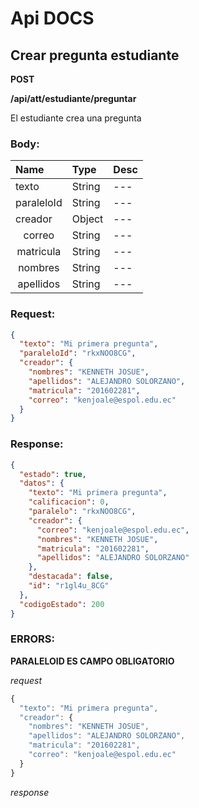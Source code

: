 # Api DOCS

## Crear pregunta estudiante

__POST__

__/api/att/estudiante/preguntar__

El estudiante crea una pregunta
### Body:
| Name       | Type    | Desc |
| :--------- | :------ | :-------| 
|  texto  | String  |   ---   | 
|  paraleloId  | String  |   ---   | 
|  creador  | Object  |   ---   | 
| <center>  correo </center> | String  |   ---   | 
| <center>  matricula </center> | String  |   ---   | 
| <center>  nombres </center> | String  |   ---   | 
| <center>  apellidos </center> | String  |   ---   | 

### Request:

```json
{
  "texto": "Mi primera pregunta",
  "paraleloId": "rkxNOO8CG",
  "creador": {
    "nombres": "KENNETH JOSUE",
    "apellidos": "ALEJANDRO SOLORZANO",
    "matricula": "201602281",
    "correo": "kenjoale@espol.edu.ec"
  }
}
```

### Response:

```json
{
  "estado": true,
  "datos": {
    "texto": "Mi primera pregunta",
    "calificacion": 0,
    "paralelo": "rkxNOO8CG",
    "creador": {
      "correo": "kenjoale@espol.edu.ec",
      "nombres": "KENNETH JOSUE",
      "matricula": "201602281",
      "apellidos": "ALEJANDRO SOLORZANO"
    },
    "destacada": false,
    "id": "r1gl4u_8CG"
  },
  "codigoEstado": 200
}
```

### ERRORS:
__PARALELOID ES CAMPO OBLIGATORIO__




_request_

```js
{
  "texto": "Mi primera pregunta",
  "creador": {
    "nombres": "KENNETH JOSUE",
    "apellidos": "ALEJANDRO SOLORZANO",
    "matricula": "201602281",
    "correo": "kenjoale@espol.edu.ec"
  }
}
```

_response_
